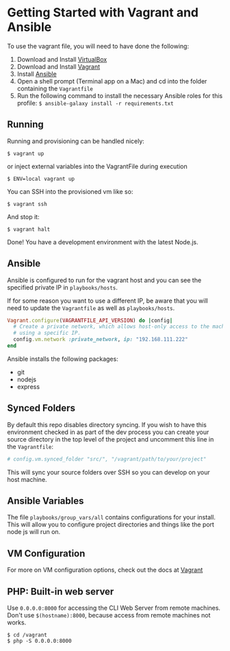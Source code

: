 Getting Started with Vagrant and Ansible
========================================

To use the vagrant file, you will need to have done the following:

1. Download and Install [VirtualBox](https://www.virtualbox.org/wiki/Downloads)
2. Download and Install [Vagrant](http://downloads.vagrantup.com/)
3. Install [Ansible](http://www.ansibleworks.com/docs/intro_installation.html)
4. Open a shell prompt (Terminal app on a Mac) and cd into the folder containing the `Vagrantfile`
5. Run the following command to install the necessary Ansible roles for this profile: `$ ansible-galaxy install -r requirements.txt`

Running
-------
Running and provisioning can be handled nicely:

```
$ vagrant up
```

or inject external variables into the VagrantFile during execution

```
$ ENV=local vagrant up
```

You can SSH into the provisioned vm like so:

```
$ vagrant ssh
```

And stop it:

```
$ vagrant halt
```

Done! You have a development environment with the latest Node.js.

Ansible
-------

Ansible is configured to run for the vagrant host
and you can see the specified private IP in `playbooks/hosts`. 

If for some reason you want to use a different IP,
be aware that you will need to update the `Vagrantfile` as well as `playbooks/hosts`.

```ruby
Vagrant.configure(VAGRANTFILE_API_VERSION) do |config|
  # Create a private network, which allows host-only access to the machine
  # using a specific IP.
  config.vm.network :private_network, ip: "192.168.111.222"
end
```

Ansible installs the following packages:
* git
* nodejs
* express

Synced Folders
--------------
By default this repo disables directory syncing.
If you wish to have this environment checked in as part of the dev process
you can create your source directory in the top level of the project
and uncomment this line in the `Vagrantfile`:

```ruby
# config.vm.synced_folder "src/", "/vagrant/path/to/your/project"
```

This will sync your source folders over SSH so you can develop on your host machine.

Ansible Variables
-----------------
The file `playbooks/group_vars/all` contains configurations for your install.
This will allow you to configure project directories and things like the port node js will run on.

VM Configuration
----------------
For more on VM configuration options, check out the docs at
[Vagrant](http://docs.vagrantup.com/v2/virtualbox/configuration.html)

PHP: Built-in web server
------------------------

Use `0.0.0.0:8000` for accessing the CLI Web Server from remote machines.
Don't use `$(hostname):8000`, because access from remote machines not works.

```
$ cd /vagrant
$ php -S 0.0.0.0:8000
```

